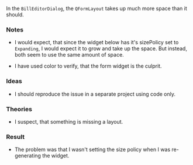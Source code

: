 In the `BillEditorDialog`, the `QFormLayout` takes up much more space than it should.

### Notes

-   I would expect, that since the widget below has it's sizePolicy set to `Expanding`, I would expect it to grow and take up the space.
    But instead, both seem to use the same amount of space.

-   I have used color to verify, that the form widget is the culprit.

### Ideas

-   I should reproduce the issue in a separate project using code only.

### Theories

-   I suspect, that something is missing a layout.

### Result

-   The problem was that I wasn't setting the size policy when I was re-generating the widget.
